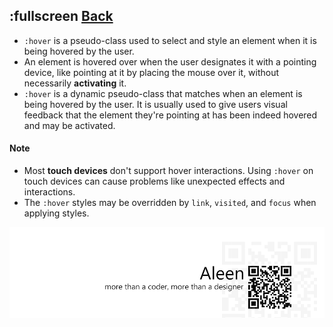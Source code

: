 ## :fullscreen [**Back**](./../pseudoClass.md)

- `:hover` is a pseudo-class used to select and style an element when it is being hovered by the user.
- An element is hovered over when the user designates it with a pointing device, like pointing at it by placing the mouse over it, without necessarily **activating** it.
- `:hover` is a dynamic pseudo-class that matches when an element is being hovered by the user. It is usually used to give users visual feedback that the element they're pointing at has been indeed hovered and may be activated.

#### Note

- Most **touch devices** don't support hover interactions. Using `:hover` on touch devices can cause problems like unexpected effects and interactions.
- The `:hover` styles may be overridden by `link`, `visited`, and `focus` when applying styles.

<a href="http://aleen42.github.io/" target="_blank" ><img src="./../../../pic/tail.gif"></a>
